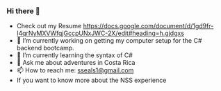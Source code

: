 ### Hi there 👋
- Check out my Resume https://docs.google.com/document/d/1gd9fr-l4qrNyMXVWfqjGccpUNxJWC-2X/edit#heading=h.gjdgxs
- 🔭 I’m currently working on getting my computer setup for the C# backend bootcamp.
- 🌱 I’m currently learning the syntax of C#
- 💬 Ask me about adventures in Costa Rica
- 📫 How to reach me: sseals1@gmail.com
- If you want to know more about the NSS experience
<!--
**sseals1/sseals1** is a ✨ _special_ ✨ repository because its `README.md` (this file) appears on your GitHub profile.

Here are some ideas to get you started:


- 
- 👯 I’m looking to collaborate on ...
- 🤔 I’m looking for help with ...
- 
- 😄 Pronouns: ...
- ⚡ Fun fact: ...
-->
